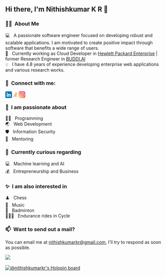 ## Hi there, I'm Nithishkumar K R 👋

### 👨‍💻 &nbsp;About Me

💻 &nbsp; A passionate software engineer focused on developing robust and scalable applications. I am motivated to create positive impact through software that benefits a wide range of users.\
💼 &nbsp; Currently working as Cloud Developer in [Hewlett Packard Enterprise](https://www.arubanetworks.com/) | former Research Engineer in [BUDDI.AI](https://buddi.ai) \
💡 &nbsp; I have 4.8 years of experience developing enterprise web applications and various research works.

### 🤝 &nbsp;Connect with me:

<a href="https://www.linkedin.com/in/nithishkumarkr/"><img align="left" src="images/linkedin.png" alt="Nithishkumar K R | LinkedIn" width="21px"/></a> &emsp;
<a href="https://stackoverflow.com/users/9113635/nithishkumar-k-r"><img align="left" src="images/stackoverflow.png" alt="Nithishkumar K R | Stackoverflow" width="21px"/></a> &emsp;
<a href="https://www.instagram.com/nithishkumarkr/"><img align="left" src="images/instagram.png" alt="Nithishkumar K R | Instagram" width="21px"/></a>

### 🌱 &nbsp;I am passionate about

👨‍💻 &nbsp; Programming\
🌏 &nbsp; Web Development\
🛡️ &nbsp; Information Security\
📝 &nbsp; Mentoring

### 👀 &nbsp;Currently curious regarding

💻 &nbsp; Machine learning and AI\
💰 &nbsp; Entrepreneurship and Business

### ✨ &nbsp;I am also interested in

♟️ &nbsp; Chess\
🎼 &nbsp; Music\
🏸 &nbsp; Badminton\
🚴🏼‍♂️ &nbsp; Endurance rides in Cycle

### 📫 &nbsp;Want to send out a mail?

You can email me at [nithishkumarkr@gmail.com](mailto:nithishkumarkr@gmail.com), I'll try to respond as soon as possible.

![](https://komarev.com/ghpvc/?username=krnithishkumar&style=for-the-badge)

[![@nithishkumarkr's Holopin board](https://holopin.me/nithishkumarkr)](https://holopin.io/@nithishkumarkr)
